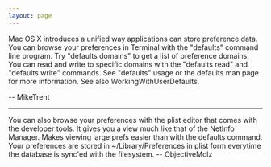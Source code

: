 ```yaml
---
layout: page
---
```




Mac OS X introduces a unified way applications can store preference data. You can browse your preferences in Terminal with the "defaults" command line program. Try "defaults domains" to get a list of preference domains. You can read and write to specific domains with the "defaults read" and "defaults write" commands. See "defaults" usage or the defaults man page for more information. See also WorkingWithUserDefaults.

-- MikeTrent

----
You can also browse your preferences with the plist editor that comes with the developer tools.  It gives you a view much like that of the NetInfo Manager.  Makes viewing large prefs easier than with the defaults command.  Your preferences are stored in ~/Library/Preferences in plist form everytime the database is sync'ed with the filesystem.
-- ObjectiveMolz
